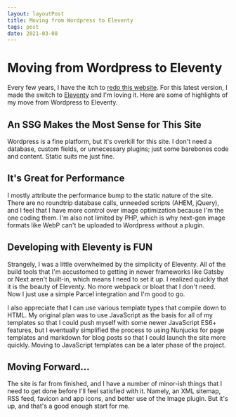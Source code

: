 ```yaml
---
layout: layoutPost
title: Moving from Wordpress to Eleventy
tags: post
date: 2021-03-08
---
```


# Moving from Wordpress to Eleventy

Every few years, I have the itch to <a href="https://web.archive.org/web/*/briangunzenhauser.com" target="_blank">redo this website</a>. For this latest version, I made the switch to <a href="https://www.11ty.dev/" target="_blank">Eleventy</a> and I'm loving it. Here are some of highlights of my move from Wordpress to Eleventy.



## An SSG Makes the Most Sense for This Site 

Wordpress is a fine platform, but it's overkill for this site. I don't need a database, custom fields, or unnecessary plugins; just some barebones code and content. Static suits me just fine.

## It's Great for Performance

I mostly attribute the performance bump to the static nature of the site. There are no roundtrip database calls, unneeded scripts (AHEM, jQuery), and I feel that I have more control over image optimization because I'm the one coding them. I'm also not limited by PHP, which is why next-gen image formats like WebP can't be uploaded to Wordpress without a plugin.

## Developing with Eleventy is FUN

Strangely, I was a little overwhelmed by the simplicity of Eleventy. All of the build tools that I'm accustomed to getting in newer frameworks like Gatsby or Next aren't built-in, which means I need to set it up. I realized quickly that it is the beauty of Eleventy. No more webpack or bloat that I don't need. Now I just use a simple Parcel integration and I'm good to go. 

I also appreciate that I can use various template types that compile down to HTML. My original plan was to use JavaScript as the basis for all of my templates so that I could push myself with some newer JavaScript ES6+ features, but I eventually simplified the process to using Nunjucks for page templates and markdown for blog posts so that I could launch the site more quickly. Moving to JavaScript templates can be a later phase of the project.

## Moving Forward...
The site is far from finished, and I have a number of minor-ish things that I need to get done before I'll feel satisfied with it. Namely, an XML sitemap, RSS feed, favicon and app icons, and better use of the Image plugin. But it's up, and that's a good enough start for me. 
